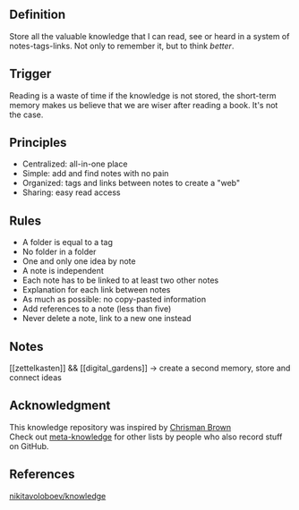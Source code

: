 ## Definition

Store all the valuable knowledge that I can read, see or heard in a system of notes-tags-links. Not only to remember it, but to think *better*.

## Trigger

Reading is a waste of time if the knowledge is not stored, the short-term memory makes us believe that we are wiser after reading a book.
It's not the case.

## Principles 

* Centralized: all-in-one place
* Simple: add and find notes with no pain
* Organized: tags and links between notes to create a "web"
* Sharing: easy read access 

## Rules

* A folder is equal to a tag
* No folder in a folder
* One and only one idea by note
* A note is independent
* Each note has to be linked to at least two other notes
* Explanation for each link between notes
* As much as possible: no copy-pasted information
* Add references to a note (less than five)
* Never delete a note, link to a new one instead

## Notes

[[zettelkasten]] && [[digital_gardens]] -> create a second memory, store and connect ideas


## Acknowledgment

This knowledge repository was inspired by [Chrisman Brown](https://chrisman.github.io/11.html)  
Check out [meta-knowledge](https://github.com/RichardLitt/meta-knowledge) for other lists by people who also record stuff on GitHub.

## References

[nikitavoloboev/knowledge](https://github.com/nikitavoloboev/knowledge)
